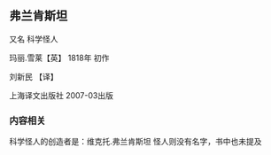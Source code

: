 ## 弗兰肯斯坦

又名 科学怪人

玛丽.雪莱【英】 1818年 初作

刘新民 【译】 

上海译文出版社 2007-03出版

### 内容相关

科学怪人的创造者是：维克托.弗兰肯斯坦
怪人则没有名字，书中也未提及

